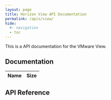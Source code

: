 ```yaml
---
layout: page
title: Horizon View API Documentation
permalink: /apis/view/
hide:
  #- navigation
  - toc
---
```


This is a API documentation for the VMware View.

## Documentation  
| Name | Size |
| --- | --- |


## API Reference
<swagger-ui src="./HCS_20_2_swagger.json"/>